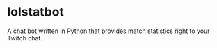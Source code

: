 # lolstatbot
A chat bot written in Python that provides match statistics right to your Twitch chat.
